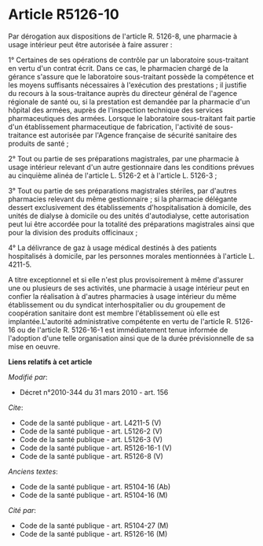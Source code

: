 # Article R5126-10

Par dérogation aux dispositions de l'article R. 5126-8, une pharmacie à usage intérieur peut être autorisée à faire
assurer : 

1° Certaines de ses opérations de contrôle par un laboratoire sous-traitant en vertu d'un contrat écrit. Dans ce cas, le
pharmacien chargé de la gérance s'assure que le laboratoire sous-traitant possède la compétence et les moyens suffisants
nécessaires à l'exécution des prestations ; il justifie du recours à la sous-traitance auprès du directeur général de
l'agence régionale de santé ou, si la prestation est demandée par la pharmacie d'un hôpital des armées, auprès de
l'inspection technique des services pharmaceutiques des armées. Lorsque le laboratoire sous-traitant fait partie d'un
établissement pharmaceutique de fabrication, l'activité de sous-traitance est autorisée par l'Agence française de sécurité
sanitaire des produits de santé ; 

2° Tout ou partie de ses préparations magistrales, par une pharmacie à usage intérieur relevant d'un autre gestionnaire dans
les conditions prévues au cinquième alinéa de l'article L. 5126-2 et à l'article L. 5126-3 ; 

3° Tout ou partie de ses préparations magistrales stériles, par d'autres pharmacies relevant du même gestionnaire ; si la
pharmacie délégante dessert exclusivement des établissements d'hospitalisation à domicile, des unités de dialyse à domicile
ou des unités d'autodialyse, cette autorisation peut lui être accordée pour la totalité des préparations magistrales ainsi
que pour la division des produits officinaux ; 

4° La délivrance de gaz à usage médical destinés à des patients hospitalisés à domicile, par les personnes morales
mentionnées à l'article L. 4211-5.

A titre exceptionnel et si elle n'est plus provisoirement à même d'assurer une ou plusieurs de ses activités, une pharmacie à
usage intérieur peut en confier la réalisation à d'autres pharmacies à usage intérieur du même établissement ou du syndicat
interhospitalier ou du groupement de coopération sanitaire dont est membre l'établissement où elle est implantée.L'autorité
administrative compétente en vertu de l'article R. 5126-16 ou de l'article R. 5126-16-1 est immédiatement tenue informée de
l'adoption d'une telle organisation ainsi que de la durée prévisionnelle de sa mise en oeuvre.

**Liens relatifs à cet article**

_Modifié par_:

  - Décret n°2010-344 du 31 mars 2010 - art. 156

_Cite_:

  - Code de la santé publique - art. L4211-5 (V)
  - Code de la santé publique - art. L5126-2 (V)
  - Code de la santé publique - art. L5126-3 (V)
  - Code de la santé publique - art. R5126-16-1 (V)
  - Code de la santé publique - art. R5126-8 (V)

_Anciens textes_:

  - Code de la santé publique - art. R5104-16 (Ab)
  - Code de la santé publique - art. R5104-16 (M)

_Cité par_:

  - Code de la santé publique - art. R5104-27 (M)
  - Code de la santé publique - art. R5126-16 (M)
